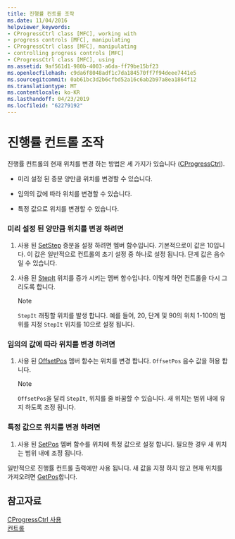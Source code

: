```yaml
---
title: 진행률 컨트롤 조작
ms.date: 11/04/2016
helpviewer_keywords:
- CProgressCtrl class [MFC], working with
- progress controls [MFC], manipulating
- CProgressCtrl class [MFC], manipulating
- controlling progress controls [MFC]
- CProgressCtrl class [MFC], using
ms.assetid: 9af561d1-980b-4003-a6da-ff79be15bf23
ms.openlocfilehash: c9da6f8048adf1c7da184570ff7f94deee7441e5
ms.sourcegitcommit: 0ab61bc3d2b6cfbd52a16c6ab2b97a8ea1864f12
ms.translationtype: MT
ms.contentlocale: ko-KR
ms.lasthandoff: 04/23/2019
ms.locfileid: "62279192"
---
```

# <a name="manipulating-the-progress-control"></a>진행률 컨트롤 조작

진행률 컨트롤의 현재 위치를 변경 하는 방법은 세 가지가 있습니다 ([CProgressCtrl](../mfc/reference/cprogressctrl-class.md)).

- 미리 설정 된 증분 양만큼 위치를 변경할 수 있습니다.

- 임의의 값에 따라 위치를 변경할 수 있습니다.

- 특정 값으로 위치를 변경할 수 있습니다.

### <a name="to-change-the-position-by-a-preset-amount"></a>미리 설정 된 양만큼 위치를 변경 하려면

1. 사용 된 [SetStep](../mfc/reference/cprogressctrl-class.md#setstep) 증분을 설정 하려면 멤버 함수입니다. 기본적으로이 값은 10입니다. 이 값은 일반적으로 컨트롤의 초기 설정 중 하나로 설정 됩니다. 단계 값은 음수일 수 있습니다.

1. 사용 된 [StepIt](../mfc/reference/cprogressctrl-class.md#stepit) 위치를 증가 시키는 멤버 함수입니다. 이렇게 하면 컨트롤을 다시 그리도록 합니다.

    > [!NOTE]
    >  `StepIt` 래핑할 위치를 발생 합니다. 예를 들어, 20, 단계 및 90의 위치 1-100의 범위를 지정 `StepIt` 위치를 10으로 설정 됩니다.

### <a name="to-change-the-position-by-an-arbitrary-amount"></a>임의의 값에 따라 위치를 변경 하려면

1. 사용 된 [OffsetPos](../mfc/reference/cprogressctrl-class.md#offsetpos) 멤버 함수는 위치를 변경 합니다. `OffsetPos` 음수 값을 허용 합니다.

    > [!NOTE]
    >  `OffsetPos`을 달리 `StepIt`, 위치를 줄 바꿈할 수 있습니다. 새 위치는 범위 내에 유지 하도록 조정 됩니다.

### <a name="to-change-the-position-to-a-specific-value"></a>특정 값으로 위치를 변경 하려면

1. 사용 된 [SetPos](../mfc/reference/cprogressctrl-class.md#setpos) 멤버 함수를 위치에 특정 값으로 설정 합니다. 필요한 경우 새 위치는 범위 내에 조정 됩니다.

일반적으로 진행률 컨트롤 출력에만 사용 됩니다. 새 값을 지정 하지 않고 현재 위치를 가져오려면 [GetPos](../mfc/reference/cprogressctrl-class.md#getpos)합니다.

## <a name="see-also"></a>참고자료

[CProgressCtrl 사용](../mfc/using-cprogressctrl.md)<br/>
[컨트롤](../mfc/controls-mfc.md)
